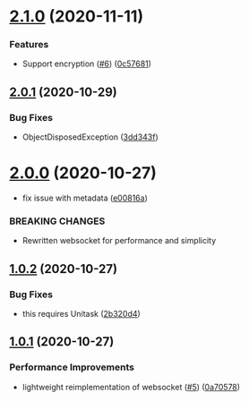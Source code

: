 # [2.1.0](https://github.com/MirrorNG/WebsocketNG/compare/v2.0.1...v2.1.0) (2020-11-11)


### Features

* Support encryption ([#6](https://github.com/MirrorNG/WebsocketNG/issues/6)) ([0c57681](https://github.com/MirrorNG/WebsocketNG/commit/0c576818c88306bd3a15958ad5ffc4c726acd0dd))

## [2.0.1](https://github.com/MirrorNG/WebsocketNG/compare/v2.0.0...v2.0.1) (2020-10-29)


### Bug Fixes

* ObjectDisposedException ([3dd343f](https://github.com/MirrorNG/WebsocketNG/commit/3dd343fc86e4721e4149badcd7601eba16ce970b))

# [2.0.0](https://github.com/MirrorNG/WebsocketNG/compare/v1.0.2...v2.0.0) (2020-10-27)


* fix issue with metadata ([e00816a](https://github.com/MirrorNG/WebsocketNG/commit/e00816a6cab3dea79d320997507ce5dd2f0a6f63))


### BREAKING CHANGES

* Rewritten websocket for performance and simplicity

## [1.0.2](https://github.com/MirrorNG/WebsocketNG/compare/v1.0.1...v1.0.2) (2020-10-27)


### Bug Fixes

* this requires Unitask ([2b320d4](https://github.com/MirrorNG/WebsocketNG/commit/2b320d4a41f7d0e423b65bc32f622d17bcccfafd))

## [1.0.1](https://github.com/MirrorNG/WebsocketNG/compare/v1.0.0...v1.0.1) (2020-10-27)


### Performance Improvements

* lightweight reimplementation of websocket ([#5](https://github.com/MirrorNG/WebsocketNG/issues/5)) ([0a70578](https://github.com/MirrorNG/WebsocketNG/commit/0a705784193dd51e4e55fe07e760549ef49c7f9b))
